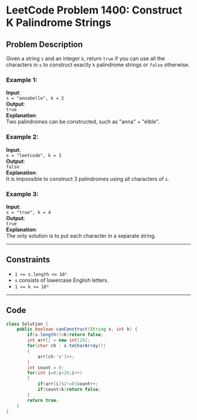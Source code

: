 # LeetCode Problem 1400: Construct K Palindrome Strings

## Problem Description
Given a string `s` and an integer `k`, return `true` if you can use all the characters in `s` to construct exactly `k` palindrome strings or `false` otherwise.

### Example 1:
**Input**:  
`s = "annabelle", k = 2`  
**Output**:  
`true`  
**Explanation**:  
Two palindromes can be constructed, such as "anna" + "elble".

### Example 2:
**Input**:  
`s = "leetcode", k = 3`  
**Output**:  
`false`  
**Explanation**:  
It is impossible to construct 3 palindromes using all characters of `s`.

### Example 3:
**Input**:  
`s = "true", k = 4`  
**Output**:  
`true`  
**Explanation**:  
The only solution is to put each character in a separate string.

---

## Constraints
- `1 <= s.length <= 10⁵`
- `s` consists of lowercase English letters.
- `1 <= k <= 10⁵`

---

## Code

```java
class Solution {
    public boolean canConstruct(String s, int k) {
        if(s.length()<k)return false;
        int arr[] = new int[26];
        for(char ch : s.toCharArray())
        {
            arr[ch-'a']++;
        }
        int count = 0;
        for(int i=0;i<26;i++)
        {
            if(arr[i]%2!=0)count++;
            if(count>k)return false;
        }
        return true;
    }
}